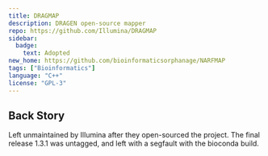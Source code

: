 ```yaml
---
title: DRAGMAP
description: DRAGEN open-source mapper
repo: https://github.com/Illumina/DRAGMAP
sidebar:
  badge:
    text: Adopted
new_home: https://github.com/bioinformaticsorphanage/NARFMAP
tags: ["Bioinformatics"]
language: "C++"
license: "GPL-3"
---
```


## Back Story

Left unmaintained by Illumina after they open-sourced the project. The final release 1.3.1 was untagged, and left with a segfault with the bioconda build.
